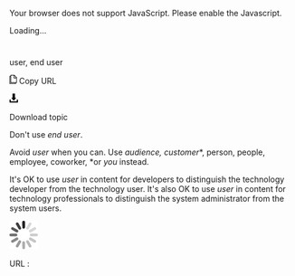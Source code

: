 Your browser does not support JavaScript. Please enable the Javascript.

Loading...

# 

user, end user

![Copy URL](user-end-user_files/Copy.png)
Copy URL

![Download](user-end-user_files/Download.png)

Download topic

Don't use *end user*. 

Avoid *user* when you can. Use *audience,* *customer**, person, people, employee, coworker, *or *you* instead.

It's OK to use *user* in content for developers to distinguish the technology developer from the technology user. It's also OK to use *user* in content for technology professionals to distinguish the system administrator from the system users.

![In progress](user-end-user_files/activity-large.gif)

URL :
